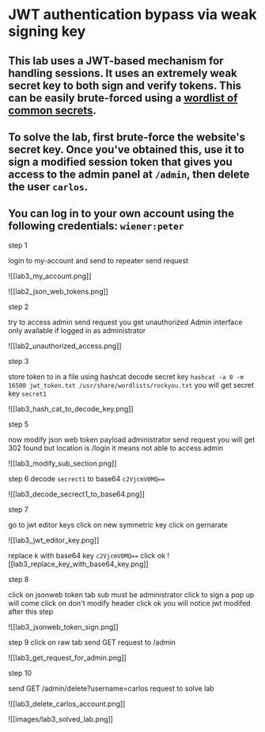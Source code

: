 # JWT authentication bypass via weak signing key

## This lab uses a JWT-based mechanism for handling sessions. It uses an extremely weak secret key to both sign and verify tokens. This can be easily brute-forced using a [wordlist of common secrets](https://github.com/wallarm/jwt-secrets/blob/master/jwt.secrets.list).

## To solve the lab, first brute-force the website's secret key. Once you've obtained this, use it to sign a modified session token that gives you access to the admin panel at `/admin`, then delete the user `carlos`.

## You can log in to your own account using the following credentials: `wiener:peter`


step 1

login to my-account and send to repeater
send request

![[lab3_my_account.png]]



![[lab2_json_web_tokens.png]]


step 2

try to access admin send request
you get unauthorized 
Admin interface only available if logged in as administrator

![[lab2_unauthorized_access.png]]

step 3 

store token to in a file
using hashcat decode secret key
`hashcat -a 0 -m 16500 jwt_token.txt /usr/share/wordlists/rockyou.txt`
you will get secret key `secret1`

![[lab3_hash_cat_to_decode_key.png]]


step 5

now modify json web token 
payload administrator send request you will get 302 found but location is /login
it means not able to access admin

![[lab3_modify_sub_section.png]]

step 6
decode `secrect1` to base64 `c2VjcmV0MQ==`

![[lab3_decode_secrect1_to_base64.png]]


step 7

go to jwt editor keys 
click on new symmetric key
click on gernarate

![[lab3_jwt_editor_key.png]]

replace k with base64 key `c2VjcmV0MQ==`
click ok
![[lab3_replace_key_with_base64_key.png]]


step 8

click  on jsonweb token tab
sub must be administrator
click to sign a pop up will come click on don't modify header
click ok you will notice jwt modifed after this step

![[lab3_jsonweb_token_sign.png]]



step 9
click on raw tab 
send GET request to /admin

![[lab3_get_request_for_admin.png]]


step 10

send GET /admin/delete?username=carlos request to solve lab

![[lab3_delete_carlos_account.png]]


![[images/lab3_solved_lab.png]]